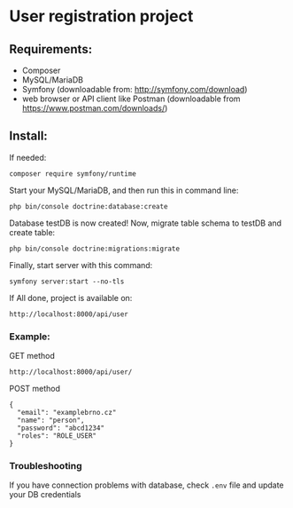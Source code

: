 User registration project
=============


## Requirements:
- Composer
- MySQL/MariaDB 
- Symfony (downloadable from: http://symfony.com/download)
- web browser or API client like Postman (downloadable from https://www.postman.com/downloads/)

## Install:

If needed:
```
composer require symfony/runtime
```

Start your MySQL/MariaDB, and then run this in command line:
```
php bin/console doctrine:database:create
```

Database testDB is now created! Now, migrate table schema to testDB and create table:
```
php bin/console doctrine:migrations:migrate
```

Finally, start server with this command:
```
symfony server:start --no-tls
```

If All done, project is available on:
```
http://localhost:8000/api/user
```

### Example:

GET method

```
http://localhost:8000/api/user/
```

POST method

```
{
  "email": "examplebrno.cz"
  "name": "person",
  "password": "abcd1234"
  "roles": "ROLE_USER"
}
```

### Troubleshooting

If you have connection problems with database, check ```.env``` file and update your DB credentials
